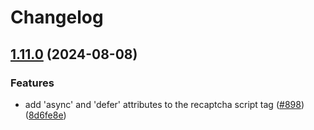 # Changelog

## [1.11.0](https://github.com/abinnovision/recaptcha-v3/compare/v1.10.0...v1.11.0) (2024-08-08)


### Features

* add 'async' and 'defer' attributes to the recaptcha script tag ([#898](https://github.com/abinnovision/recaptcha-v3/issues/898)) ([8d6fe8e](https://github.com/abinnovision/recaptcha-v3/commit/8d6fe8e7086a02cb64d7bad0fa0fe6dc3f6d2956))
